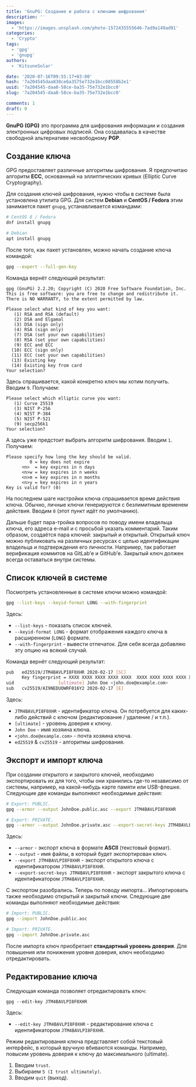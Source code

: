 ```yaml
---
title: 'GnuPG: Создание и работа с ключами шифрования'
description: ''
images:
  - 'https://images.unsplash.com/photo-1572435555646-7ad9a149ad91'
categories:
  - 'Crypto'
tags:
  - 'gpg'
  - 'gnupg'
authors:
  - 'KitsuneSolar'

date: '2020-07-16T09:55:17+03:00'
hash: '7a204545daa838ce6a3575e732e1bcc08558b2e1'
uuid: '7a204545-daa8-58ce-ba35-75e732e1bcc0'
slug: '7a204545-daa8-58ce-ba35-75e732e1bcc0'

comments: 1
draft: 0
---
```


**GnuPG (GPG)** это программа для шифрования информации и создания электронных цифровых подписей. Она создавалась в качестве свободной альтернативе несвободному **PGP**.

<!--more-->

## Создание ключа

GPG предоставляет различные алгоритмы шифрования. Я предпочитаю алгоритм **ECC**, основанный на эллиптических кривых (Elliptic Curve Cryptography).

Для создания ключей шифрования, нужно чтобы в системе была установлена утилита GPG. Для систем **Debian** и **CentOS / Fedora** этим занимается пакет `gnupg`, устанавливается командами:

```bash
# CentOS 8 / Fedora
dnf install gnupg

# Debian
apt install gnupg
```

После того, как пакет установлен, можно начать создание ключа командой:

```bash
gpg --expert --full-gen-key
```

Команда вернёт следующий результат:

```
gpg (GnuPG) 2.2.20; Copyright (C) 2020 Free Software Foundation, Inc.
This is free software: you are free to change and redistribute it.
There is NO WARRANTY, to the extent permitted by law.

Please select what kind of key you want:
   (1) RSA and RSA (default)
   (2) DSA and Elgamal
   (3) DSA (sign only)
   (4) RSA (sign only)
   (7) DSA (set your own capabilities)
   (8) RSA (set your own capabilities)
   (9) ECC and ECC
  (10) ECC (sign only)
  (11) ECC (set your own capabilities)
  (13) Existing key
  (14) Existing key from card
Your selection?
```

Здесь спрашивается, какой конкретно ключ мы хотим получить. Вводим `9`. Получаем:

```
Please select which elliptic curve you want:
   (1) Curve 25519
   (3) NIST P-256
   (4) NIST P-384
   (5) NIST P-521
   (9) secp256k1
Your selection?
```

А здесь уже предстоит выбрать алгоритм шифрования. Вводим `1`. Получаем:

```
Please specify how long the key should be valid.
         0 = key does not expire
      <n>  = key expires in n days
      <n>w = key expires in n weeks
      <n>m = key expires in n months
      <n>y = key expires in n years
Key is valid for? (0)
```

На последнем шаге настройки ключа спрашивается время действия ключа. Обычно, личные ключи генерируются с безлимитным временем действия. Вводим `0` (этот пункт идёт по умолчанию).

Дальше будет пара-тройка вопросов по поводу имени владельца ключа, его адреса e-mail и с просьбой указать комментарий. Таким образом, создаётся пара ключей: закрытый и открытый. Открытый ключ можно публиковать на различных ресурсах с целью идентификации владельца и подтверждения его личности. Например, так работает верификация коммитов на GitLab’е и GitHub’е. Закрытый ключ должен всегда оставаться внутри системы.

## Список ключей в системе

Посмотреть установленные в системе ключи можно командой:

```bash
gpg --list-keys --keyid-format LONG --with-fingerprint
```

Здесь:
- `--list-keys` - показать список ключей.
- `--keyid-format LONG` - формат отображения каждого ключа в расширенном (`LONG`) формате.
- `--with-fingerprint` - вывести отпечаток. Для себя всегда добавляю эту опцию на всякий случай.

Команда вернёт следующий результат:

```bash
pub   ed25519/JTM4BAVLPI8F0XHR 2020-02-17 [SC]                                # Key: ID.
      Key fingerprint = XXXX XXXX XXXX XXXX XXXX  XXXX XXXX XXXX XXXX XXXX    # Key: Fingerprint.
uid                 [ultimate] John Doe <john.doe@example.com>                # Key: INFO.
sub   cv25519/AI9NEDUOWRF016Y2 2020-02-17 [E]
```

Здесь:
- `JTM4BAVLPI8F0XHR` - идентификатор ключа. Он потребуется для каких-либо действий с ключом (редактирование / удаление / и т.п.).
- `[ultimate]` - уровень доверия к ключу.
- `John Doe` - имя хозяина ключа.
- `<john.doe@example.com>` - почта хозяина ключа.
- `ed25519` & `cv25519` - алгоритмы шифрования.

## Экспорт и импорт ключа

При создании открытого и закрытого ключей, необходимо экспортировать их для того, чтобы они хранились где-то независимо от системы, например, на какой-нибудь карте памяти или USB-флешке. Следующие две команды выполняют необходимые действия:

```bash
# Export: PUBLIC.
gpg --armor --output JohnDoe.public.asc --export JTM4BAVLPI8F0XHR

# Export: PRIVATE.
gpg --armor --output JohnDoe.private.asc --export-secret-keys JTM4BAVLPI8F0XHR
```

Здесь:
- `--armor` - экспорт ключа в формате **ASCII** (текстовый формат).
- `--output` - имя файлы, в который будет экспортирован ключ.
- `--export JTM4BAVLPI8F0XHR` - экспорт открытого ключа с идентификатором `JTM4BAVLPI8F0XHR`.
- `--export-secret-keys JTM4BAVLPI8F0XHR` - экспорт закрытого ключа с идентификатором `JTM4BAVLPI8F0XHR`.

С экспортом разобрались. Теперь по поводу импорта... Импортировать также необходимо открытый и закрытый ключи. Следующие две команды выполняют необходимые действия:

```bash
# Import: PUBLIC.
gpg --import JohnDoe.public.asc

# Import: PRIVATE.
gpg --import JohnDoe.private.asc
```

После импорта ключ приобретает **стандартный уровень доверия**. Для повышения или понижения уровня доверия, ключ необходимо отредактировать.

## Редактирование ключа

Следующая команда позволяет отредактировать ключ:

```
gpg --edit-key JTM4BAVLPI8F0XHR
```

Здесь:
- `--edit-key JTM4BAVLPI8F0XHR` - редактирование ключа с идентификатором `JTM4BAVLPI8F0XHR`.

Режим редактирования ключа представляет собой текстовый интерфейс, в который вручную вбиваются команды. Например, повысим уровень доверия к ключу до максимального (ultimate).

1. Вводим `trust`.
2. Выбираем `5 (I trust ultimately)`.
3. Вводим `quit` (выход).